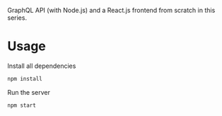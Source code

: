 
GraphQL API (with Node.js) and a React.js frontend from scratch in this series.

# Usage

Install all dependencies
```sh
npm install
```

Run the server
```sh
npm start
```
